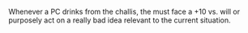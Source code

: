 Whenever a PC drinks from the challis, the must face a +10 vs. will or purposely act on a really bad idea relevant to the current situation.
